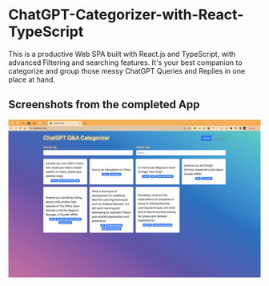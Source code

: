 # ChatGPT-Categorizer-with-React-TypeScript
This is a productive Web SPA built with React.js and TypeScript, with advanced Filtering and searching features. It's your best companion to categorize and group those messy ChatGPT Queries and Replies in one place at hand.

## Screenshots from the completed App
![Test image](https://github.com/HarveyYifanLi/ChatGPT-Categorizer-with-React-TypeScript/blob/main/images/main-page-all.png)
